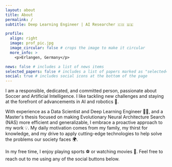 ```yaml
---
layout: about
title: About
permalink: /
subtitle: Deep Learning Engineer | AI Researcher 🇨🇴 🇩🇪

profile:
  align: right
  image: prof_pic.jpg
  image_circular: false # crops the image to make it circular
  more_info: >
    <p>Erlangen, Germany</p>

news: false # includes a list of news items
selected_papers: false # includes a list of papers marked as "selected={true}"
social: true # includes social icons at the bottom of the page
---
```


I am a responsible, dedicated, and committed person, passionate about Soccer and Artificial Intelligence. I like tackling new challenges and staying at the forefront of advancements in AI and robotics 🤖.

 With experience as a Data Scientist and Deep Learning Engineer 🧑‍💻, and a Master's thesis focused on making Evolutionary Neural Architecture Search (NAS) more efficient and generalizable, I embrace a proactive approach to my work 💡. My daily motivation comes from my family, my thirst for knowledge, and my drive to apply cutting-edge technologies to help solve the problems our society faces 🌍.
 
In my free time, I enjoy playing sports ⚽ or watching movies 🎥. Feel free to reach out to me using any of the social buttons below.